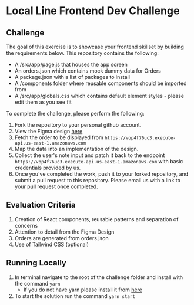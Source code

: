 # Local Line Frontend Dev Challenge

## Challenge

The goal of this exercise is to showcase your frontend skillset by building the requirements below. This repository contains the following:

- A /src/app/page.js that houses the app screen
- An orders.json which contains mock dummy data for Orders
- A package.json with a list of packages to install
- A /components folder where reusable components should be imported from
- A /src/app/globals.css which contains default element styles - please edit them as you see fit

To complete the challenge, please perform the following:

1. Fork the repository to your personal github account.
2. View the Figma design [here](https://www.figma.com/file/DyE74I3fWWeZNZzu1RWyIq/Local-Line-Frontend-Dev-Evaluation?type=design&node-id=1%3A2742&mode=dev&t=0zNyFmCEtbI8moF9-1)
3. Fetch the order to be displayed from `https://vop4f76uc3.execute-api.us-east-1.amazonaws.com`
4. Map the data into an implementation of the design.
5. Collect the user's note input and patch it back to the endpoint `https://vop4f76uc3.execute-api.us-east-1.amazonaws.com` with basic credentials provided by us.
6. Once you've completed the work, push it to your forked repository, and submit a pull request to this repository. Please email us with a link to your pull request once completed.

## Evaluation Criteria

1. Creation of React components, reusable patterns and separation of concerns
2. Attention to detail from the Figma Design
3. Orders are generated from orders.json
4. Use of Tailwind CSS (optional)

## Running Locally

1. In terminal navigate to the root of the challenge folder and install with the command `yarn`
   - If you do not have yarn please install it from [here](https://classic.yarnpkg.com/lang/en/docs/install/#mac-stable)
2. To start the solution run the command `yarn start`
